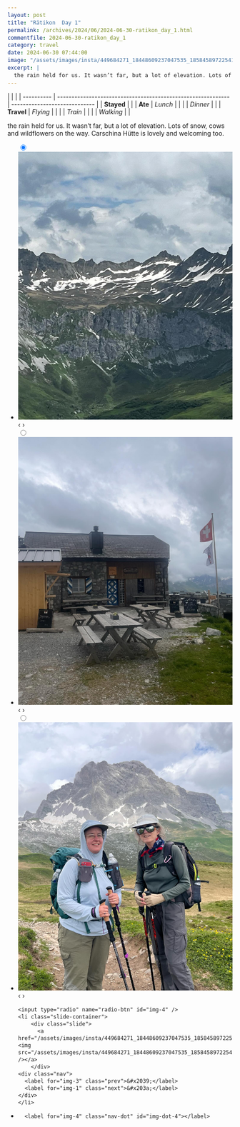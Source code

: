 ```yaml
---
layout: post
title: "Rätikon  Day 1"
permalink: /archives/2024/06/2024-06-30-ratikon_day_1.html
commentfile: 2024-06-30-ratikon_day_1
category: travel
date: 2024-06-30 07:44:00
image: "/assets/images/insta/449684271_18448609237047535_1858458972254111007_n_18228322114285837.jpg"
excerpt: |
  the rain held for us. It wasn’t far, but a lot of elevation. Lots of snow, cows and wildflowers on the way. Carschina Hütte is lovely and welcoming too.
---
```


|            |                                                              |
| ---------- | ------------------------------------------------------------ | ----------------------------- |
| **Stayed** |  |
| **Ate**    | _Lunch_                                                      |          |
|            | _Dinner_                                                     |          |
| **Travel** | _Flying_                                                     |          |
|            | _Train_                                                      |          |
|            | _Walking_                                                    |          |


the rain held for us. It wasn’t far, but a lot of elevation. Lots of snow, cows and wildflowers on the way. Carschina Hütte is lovely and welcoming too.


<ul class="slides">
    <input type="radio" name="radio-btn" id="img-1" checked="checked" />
    <li class="slide-container">
        <div class="slide">
          <a href="/assets/images/insta/449524595_18448609249047535_8558452958043825434_n_17959050893788268.jpg"><img src="/assets/images/insta/449524595_18448609249047535_8558452958043825434_n_17959050893788268.jpg" /></a>
        </div>
    <div class="nav">
      <label for="img-4" class="prev">&#x2039;</label>
      <label for="img-2" class="next">&#x203a;</label>
    </div>
    </li>
        <input type="radio" name="radio-btn" id="img-2"  />
    <li class="slide-container">
        <div class="slide">
          <a href="/assets/images/insta/449687808_18448609261047535_6959569712204202266_n_18009906608273225.jpg"><img src="/assets/images/insta/449687808_18448609261047535_6959569712204202266_n_18009906608273225.jpg" /></a>
        </div>
    <div class="nav">
      <label for="img-1" class="prev">&#x2039;</label>
      <label for="img-3" class="next">&#x203a;</label>
    </div>
    </li>
        <input type="radio" name="radio-btn" id="img-3"  />
    <li class="slide-container">
        <div class="slide">
          <a href="/assets/images/insta/449686451_18448609270047535_4957235386653264858_n_17888693109049424.jpg"><img src="/assets/images/insta/449686451_18448609270047535_4957235386653264858_n_17888693109049424.jpg" /></a>
        </div>
    <div class="nav">
      <label for="img-2" class="prev">&#x2039;</label>
      <label for="img-4" class="next">&#x203a;</label>
    </div>
    </li>
    
    <input type="radio" name="radio-btn" id="img-4" />
    <li class="slide-container">
        <div class="slide">
          <a href="/assets/images/insta/449684271_18448609237047535_1858458972254111007_n_18228322114285837.jpg"><img src="/assets/images/insta/449684271_18448609237047535_1858458972254111007_n_18228322114285837.jpg" /></a>
        </div>
    <div class="nav">
      <label for="img-3" class="prev">&#x2039;</label>
      <label for="img-1" class="next">&#x203a;</label>
    </div>
    </li>
			
<li class="nav-dots">
      <label for="img-1" class="nav-dot" id="img-dot-1"></label>
      <label for="img-2" class="nav-dot" id="img-dot-2"></label>
      <label for="img-3" class="nav-dot" id="img-dot-3"></label>

      <label for="img-4" class="nav-dot" id="img-dot-4"></label>

</li>
</ul>        
             

		